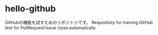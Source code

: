 # hello-github
GitHubの機能を試すためのリポジトリです。
Respositoty for training GitHub
test for PullRequest/Issue close automatically
